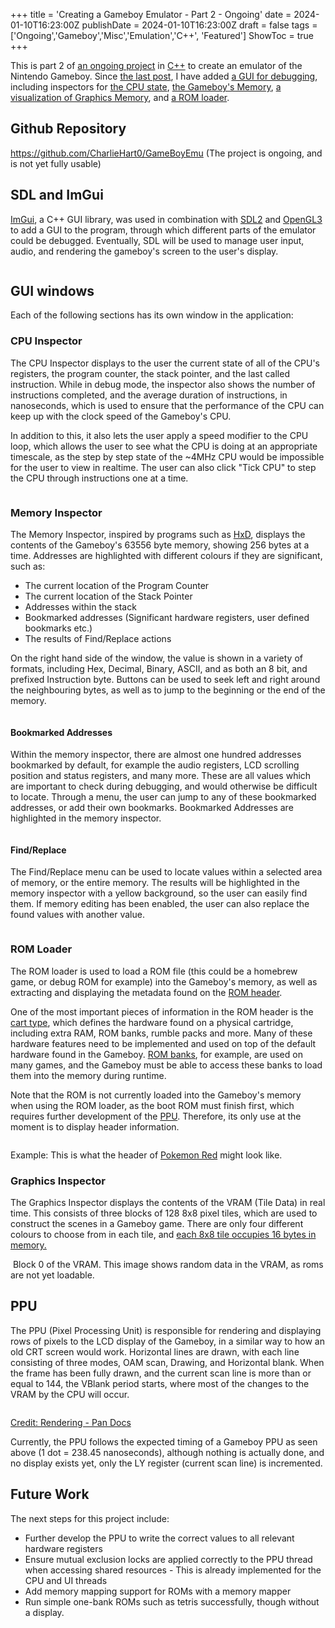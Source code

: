 +++
title = 'Creating a Gameboy Emulator - Part 2 - Ongoing'
date = 2024-01-10T16:23:00Z
publishDate = 2024-01-10T16:23:00Z
draft = false
tags = ['Ongoing','Gameboy','Misc','Emulation','C++', 'Featured']
ShowToc = true
+++

This is part 2 of [an ongoing project](https://charliehart.dev/tags/emulation/) in [C++](https://charliehart.dev/tags/c++) to create an emulator of the Nintendo Gameboy. Since [the last post](https://charliehart.dev/misc/gameboy-emulator-en/), I have added [a GUI for debugging](https://charliehart.dev/misc/gameboy-emulator-part2-en/#sdl-and-imgui), including inspectors for [the CPU state](https://charliehart.dev/misc/gameboy-emulator-part2-en/#cpu-inspector), [the Gameboy's Memory](https://charliehart.dev/misc/gameboy-emulator-part2-en/#memory-inspector), [a visualization of Graphics Memory](https://charliehart.dev/misc/gameboy-emulator-part2-en/#graphics-inspector), and [a ROM loader](https://charliehart.dev/misc/gameboy-emulator-part2-en/#rom-loader).

## Github Repository

https://github.com/CharlieHart0/GameBoyEmu
(The project is ongoing, and is not yet fully usable)

## SDL and ImGui

[ImGui](https://github.com/ocornut/imgui), a C++ GUI library, was used in combination with [SDL2](https://www.libsdl.org/) and [OpenGL3](https://www.opengl.org/) to add a GUI to the program, through which different parts of the emulator could be debugged. Eventually, SDL will be used to manage user input, audio, and rendering the gameboy's screen to the user's display. 

<img title="" src="https://i.imgur.com/un18AY8.png" alt="">

## GUI windows

Each of the following sections has its own window in the application:

### CPU Inspector

The CPU Inspector displays to the user the current state of all of the CPU's registers, the program counter, the stack pointer, and the last called instruction. While in debug mode, the inspector also shows the number of instructions completed, and the average duration of instructions, in nanoseconds, which is used to ensure that the performance of the CPU can keep up with the clock speed of the Gameboy's CPU.

 In addition to this, it also lets the user apply a speed modifier to the CPU loop, which allows the user to see what the CPU is doing at an appropriate timescale, as the step by step state of the ~4MHz CPU would be impossible for the user to view in realtime. The user can also click "Tick CPU" to step the CPU through instructions one at a time.

<img title="" src="https://i.imgur.com/4hioobZ.png" alt="">

### Memory Inspector

The Memory Inspector, inspired by programs such as [HxD](https://mh-nexus.de/en/hxd/), displays the contents of the Gameboy's 63556 byte memory, showing 256 bytes at a time. Addresses are highlighted with different colours if they are significant, such as:

- The current location of the Program Counter
- The current location of the Stack Pointer
- Addresses within the stack
- Bookmarked addresses (Significant hardware registers, user defined bookmarks etc.)
- The results of Find/Replace actions

On the right hand side of the window, the value is shown in a variety of formats, including Hex, Decimal, Binary, ASCII, and as both an 8 bit, and prefixed Instruction byte. Buttons can be used to seek left and right around the neighbouring bytes, as well as to jump to the beginning or the end of the memory.

<img title="" src="https://i.imgur.com/aN2cWiD.png" alt="">

#### Bookmarked Addresses

Within the memory inspector, there are almost one hundred addresses bookmarked by default, for example the audio registers, LCD scrolling position and status registers, and many more. These are all values which are important to check during debugging, and would otherwise be difficult to locate. Through a menu, the user can jump to any of these bookmarked addresses, or add their own bookmarks. Bookmarked Addresses are highlighted in the memory inspector.

<img title="" src="https://i.imgur.com/IjqY2WQ.png" alt="">

#### Find/Replace

The Find/Replace menu can be used to locate values within a selected area of memory, or the entire memory. The results will be highlighted in the memory inspector with a yellow background, so the user can easily find them. If memory editing has been enabled, the user can also replace the found values with another value.

<img title="" src="https://i.imgur.com/mAFiRbJ.png" alt="">

### ROM Loader

The ROM loader is used to load a ROM file (this could be a homebrew game, or debug ROM for example) into the Gameboy's memory, as well as extracting and displaying the metadata found on the [ROM header](https://gbdev.io/pandocs/The_Cartridge_Header.html).

One of the most important pieces of information in the ROM header is the [cart type](https://gbdev.io/pandocs/The_Cartridge_Header.html#0147--cartridge-type), which defines the hardware found on a physical cartridge, including extra RAM, ROM banks, rumble packs and more. Many of these hardware features need to be implemented and used on top of the default hardware found in the Gameboy. [ROM banks](https://gbdev.io/pandocs/MBCs.html#mbcs), for example, are used on many games, and the Gameboy must be able to access these banks to load them into the memory during runtime. 

Note that the ROM is not currently loaded into the Gameboy's memory when using the ROM loader, as the boot ROM must finish first, which requires further development of the [PPU](https://charliehart.dev/misc/gameboy-emulator-part2-en/#ppu). Therefore, its only use at the moment is to display header information.

<img title="" src="https://i.imgur.com/IhShysn.png" alt="">

Example: This is what the header of [Pokemon Red](https://en.wikipedia.org/wiki/Pok%C3%A9mon_Red,_Blue,_and_Yellow) might look like.

### Graphics Inspector

The Graphics Inspector displays the contents of the VRAM (Tile Data) in real time. This consists of three blocks of 128 8x8 pixel tiles, which are used to construct the scenes in a Gameboy game. There are only four different colours to choose from in each tile, and [each 8x8 tile occupies 16 bytes in memory.](https://gbdev.io/pandocs/Tile_Data.html)

<img title="" src="https://i.imgur.com/JTWrQcM.png" alt=""> Block 0 of the VRAM. This image shows random data in the VRAM, as roms are not yet loadable.

## PPU

The PPU (Pixel Processing Unit) is responsible for rendering and displaying rows of pixels to the LCD display of the Gameboy, in a similar way to how an old CRT screen would work. Horizontal lines are drawn, with each line consisting of three modes, OAM scan, Drawing, and Horizontal blank. When the frame has been fully drawn, and the current scan line is more than or equal to 144, the VBlank period starts, where most of the changes to the VRAM by the CPU will occur.

<img title="" src="https://i.imgur.com/3n1505i.png" alt="">

[Credit: Rendering - Pan Docs](https://gbdev.io/pandocs/Rendering.html#ppu-modes)

Currently, the PPU follows the expected timing of a Gameboy PPU as seen above (1 dot = 238.45 nanoseconds), although nothing is actually done, and no display exists yet, only the LY register (current scan line) is incremented.

## Future Work

The next steps for this project include:

- Further develop the PPU to write the correct values to all relevant hardware registers
- Ensure mutual exclusion locks are applied correctly to the PPU thread when accessing shared resources - This is already implemented for the CPU and UI threads
- Add memory mapping support for ROMs with a memory mapper
- Run simple one-bank ROMs such as tetris successfully, though without a display.
